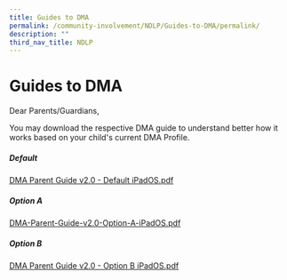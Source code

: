 ```yaml
---
title: Guides to DMA
permalink: /community-involvement/NDLP/Guides-to-DMA/permalink/
description: ""
third_nav_title: NDLP
---
```

Guides to DMA
=============

Dear Parents/Guardians,   
  
You may download the respective DMA guide to understand better how it works based on your child's current DMA Profile.

##### Default

[DMA Parent Guide v2.0 - Default iPadOS.pdf](/files/DMA%20Parent%20Guide%20v2%200%20-%20Default%20iPadOS.pdf)

##### Option A

[DMA-Parent-Guide-v2.0-Option-A-iPadOS.pdf](/files/DMA-Parent-Guide-v2%200-Option-A-iPadOS.pdf)

##### Option B

[DMA Parent Guide v2.0 - Option B iPadOS.pdf](/files/DMA%20Parent%20Guide%20v2%200%20-%20Option%20B%20iPadOS.pdf)